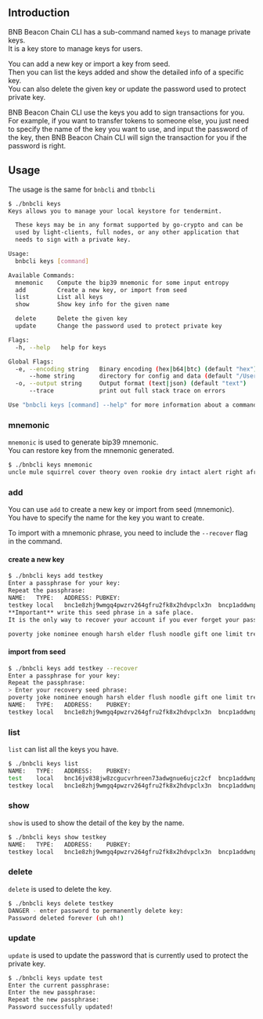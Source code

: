 ## Introduction

BNB Beacon Chain CLI has a sub-command named `keys` to manage private keys.<br/>
It is a key store to manage keys for users.

You can add a new key or import a key from seed.<br/>
Then you can list the keys added and show the detailed info of a specific key.<br/>
You can also delete the given key or update the password used to protect private key.<br/>

BNB Beacon Chain CLI use the keys you add to sign transactions for you.<br/>
For example, if you want to transfer tokens to someone else, you just need to specify the name of
the key you want to use, and input the password of the key, then BNB Beacon Chain CLI will sign the
transaction for you if the password is right.

## Usage

The usage is the same for `bnbcli` and `tbnbcli`

```bash
$ ./bnbcli keys
Keys allows you to manage your local keystore for tendermint.

  These keys may be in any format supported by go-crypto and can be
  used by light-clients, full nodes, or any other application that
  needs to sign with a private key.

Usage:
  bnbcli keys [command]

Available Commands:
  mnemonic    Compute the bip39 mnemonic for some input entropy
  add         Create a new key, or import from seed
  list        List all keys
  show        Show key info for the given name

  delete      Delete the given key
  update      Change the password used to protect private key

Flags:
  -h, --help   help for keys

Global Flags:
  -e, --encoding string   Binary encoding (hex|b64|btc) (default "hex")
      --home string       directory for config and data (default "/Users/yourname/.bnbcli")
  -o, --output string     Output format (text|json) (default "text")
      --trace             print out full stack trace on errors

Use "bnbcli keys [command] --help" for more information about a command.
```

### mnemonic

`mnemonic` is used to generate bip39 mnemonic.<br/>
You can restore key from the mnemonic generated.

```bash
$ ./bnbcli keys mnemonic
uncle mule squirrel cover theory oven rookie dry intact alert right afraid differ ability mule struggle spray usual must purity social ball flat short
```

### add

You can use `add` to create a new key or import from seed (mnemonic).<br/>
You have to specify the name for the key you want to create.

To import with a mnemonic phrase, you need to include the `--recover` flag in the command.

#### create a new key

```bash
$ ./bnbcli keys add testkey
Enter a passphrase for your key:
Repeat the passphrase:
NAME:	TYPE:	ADDRESS: PUBKEY:
testkey	local	bnc1e8zhj9wmgq4pwzrv264gfru2fk8x2hdvpclx3n	bncp1addwnpepqffepxlkrka9n33vyzmjwkpy05gpm46cn5de3x9v0vqswk7st5lkc7alhjv
**Important** write this seed phrase in a safe place.
It is the only way to recover your account if you ever forget your password.

poverty joke nominee enough harsh elder flush noodle gift one limit tree sponsor sun radio above acid air winter inflict profit there brand water
```

#### import from seed

```bash
$ ./bnbcli keys add testkey --recover
Enter a passphrase for your key:
Repeat the passphrase:
> Enter your recovery seed phrase:
poverty joke nominee enough harsh elder flush noodle gift one limit tree sponsor sun radio above acid air winter inflict profit there brand water
NAME:	TYPE:	ADDRESS:	PUBKEY:
testkey	local	bnc1e8zhj9wmgq4pwzrv264gfru2fk8x2hdvpclx3n	bncp1addwnpepqffepxlkrka9n33vyzmjwkpy05gpm46cn5de3x9v0vqswk7st5lkc7alhjv
```

### list

`list` can list all the keys you have.

```bash
$ ./bnbcli keys list
NAME:	TYPE:	ADDRESS:	PUBKEY:
test	local	bnc16jv838jw8zcgucvrhreen73adwgnue6ujcz2cf	bncp1addwnpepqgxacvpgnvss94zs363lheuh2xldj0hvymftuds8d69u5cau5kz3y23rj6l
testkey	local	bnc1e8zhj9wmgq4pwzrv264gfru2fk8x2hdvpclx3n	bncp1addwnpepqffepxlkrka9n33vyzmjwkpy05gpm46cn5de3x9v0vqswk7st5lkc7alhjv
```

### show

`show` is used to show the detail of the key by the name.

```bash
$ ./bnbcli keys show testkey
NAME:	TYPE:	ADDRESS:	PUBKEY:
testkey	local	bnc1e8zhj9wmgq4pwzrv264gfru2fk8x2hdvpclx3n	bncp1addwnpepqffepxlkrka9n33vyzmjwkpy05gpm46cn5de3x9v0vqswk7st5lkc7alhjv
```

### delete

`delete` is used to delete the key.

```bash
$ ./bnbcli keys delete testkey
DANGER - enter password to permanently delete key:
Password deleted forever (uh oh!)
```

### update

`update` is used to update the password that is currently used to protect the private key.

```bash
$ ./bnbcli keys update test
Enter the current passphrase:
Enter the new passphrase:
Repeat the new passphrase:
Password successfully updated!
```
